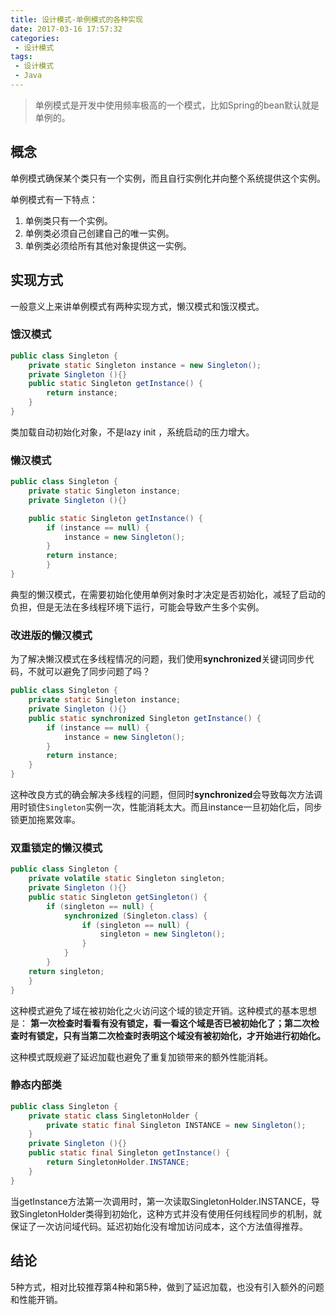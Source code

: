```yaml
---
title: 设计模式-单例模式的各种实现
date: 2017-03-16 17:57:32
categories:
 - 设计模式
tags:
 - 设计模式
 - Java
---
```


> 单例模式是开发中使用频率极高的一个模式，比如Spring的bean默认就是单例的。

## 概念

单例模式确保某个类只有一个实例，而且自行实例化并向整个系统提供这个实例。

单例模式有一下特点：
1. 单例类只有一个实例。
2. 单例类必须自己创建自己的唯一实例。
3. 单例类必须给所有其他对象提供这一实例。

## 实现方式

一般意义上来讲单例模式有两种实现方式，懒汉模式和饿汉模式。

### 饿汉模式
``` java
public class Singleton {  
    private static Singleton instance = new Singleton();  
    private Singleton (){}  
    public static Singleton getInstance() {  
        return instance;  
    }  
}  
```
<!-- more -->

类加载自动初始化对象，不是lazy init ，系统启动的压力增大。
### 懒汉模式
``` java
public class Singleton {  
    private static Singleton instance;  
    private Singleton (){}  

    public static Singleton getInstance() {  
        if (instance == null) {  
            instance = new Singleton();  
        }  
        return instance;  
        }  
}  
```
典型的懒汉模式，在需要初始化使用单例对象时才决定是否初始化，减轻了启动的负担，但是无法在多线程环境下运行，可能会导致产生多个实例。

### 改进版的懒汉模式
为了解决懒汉模式在多线程情况的问题，我们使用**synchronized**关键词同步代码，不就可以避免了同步问题了吗？
``` java
public class Singleton {  
    private static Singleton instance;  
    private Singleton (){}  
    public static synchronized Singleton getInstance() {  
        if (instance == null) {  
            instance = new Singleton();  
        }  
        return instance;  
    }  
}  
```
这种改良方式的确会解决多线程的问题，但同时**synchronized**会导致每次方法调用时锁住```Singleton```实例一次，性能消耗太大。而且instance一旦初始化后，同步锁更加拖累效率。
### 双重锁定的懒汉模式
``` java
public class Singleton {  
    private volatile static Singleton singleton;  
    private Singleton (){}  
    public static Singleton getSingleton() {  
        if (singleton == null) {  
            synchronized (Singleton.class) {  
                if (singleton == null) {  
                    singleton = new Singleton();  
                }  
            }  
        }  
    return singleton;  
    }  
}  
```
这种模式避免了域在被初始化之火访问这个域的锁定开销。这种模式的基本思想是：
__第一次检查时看看有没有锁定，看一看这个域是否已被初始化了；第二次检查时有锁定，只有当第二次检查时表明这个域没有被初始化，才开始进行初始化。__

这种模式既规避了延迟加载也避免了重复加锁带来的额外性能消耗。
### 静态内部类
``` java
public class Singleton {  
    private static class SingletonHolder {  
        private static final Singleton INSTANCE = new Singleton();  
    }  
    private Singleton (){}  
    public static final Singleton getInstance() {  
        return SingletonHolder.INSTANCE;  
    }  
}  
```
当getInstance方法第一次调用时，第一次读取SingletonHolder.INSTANCE，导致SingletonHolder类得到初始化，这种方式并没有使用任何线程同步的机制，就保证了一次访问域代码。延迟初始化没有增加访问成本，这个方法值得推荐。


## 结论
5种方式，相对比较推荐第4种和第5种，做到了延迟加载，也没有引入额外的问题和性能开销。

